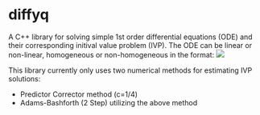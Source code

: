 # diffyq

A C++ library for solving simple 1st order differential equations (ODE) and their corresponding initival value problem (IVP). The ODE can be linear or non-linear, homogeneous or non-homogeneous in the format:
<img src="https://render.githubusercontent.com/render/math?math=\frac{dy}{dt} = f(y,t)">

This library currently only uses two numerical methods for estimating IVP solutions:
* Predictor Corrector method (c=1/4)
* Adams-Bashforth (2 Step) utilizing the above method
